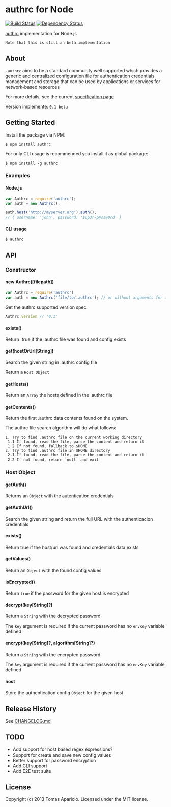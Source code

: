 # authrc for Node 

[![Build Status](https://secure.travis-ci.org/h2non/node-authrc.png?branch=master)](http://travis-ci.org/h2non/node-authrc)
[![Dependency Status](https://gemnasium.com/h2non/node-authrc.png)](https://gemnasium.com/h2non/node-authrc)

[authrc](http://github.com/adesisnetlife/authrc) implementation for Node.js

`Note that this is still an beta implementation`

## About

`.authrc` aims to be a standard community well supported which provides a generic and centralized configuration file for authentication credentials management and storage that can be used by applications or services for network-based resources

For more defails, see the current [specification page](http://github.com/adesisnetlife/authrc)

Version implemente: `0.1-beta`

## Getting Started

Install the package via NPM: 

```
$ npm install authrc
```

For only CLI usage is recommended you install it as global package:

```
$ npm install -g authrc
```

### Examples

#### Node.js

```javascript
var Authrc = require('authrc');
var auth = new Authrc();

auth.host('http://myserver.org').auth();
// { username: 'john', password: '$up3r-p@ssw0rd' }
```

#### CLI usage

```
$ authrc 
```

## API

### Constructor

#### new Authrc([filepath])

```js
var Authrc = require('authrc')
var auth = new Authrc('file/to/.authrc'); // or without arguments for auto discovering
```

Get the authrc supported version spec
```js
Authrc.version // '0.1'
```
#### exists()

Return `true if the .authrc file was found and config exists

#### get(hostOrUrl[String])

Search the given string in .authrc config file

Return a `Host Object`

#### getHosts()

Return an `Array` the hosts defined in the .authrc file

#### getContents()

Return the first .authrc data contents found on the system.

The authrc file search algorithm will do what follows:

```
1. Try to find .authrc file on the current working directory
 1.1 If found, read the file, parse the content and return it
 1.2 If not found, fallback to $HOME
2. Try to find .authrc file in $HOME directory
 2.1 If found, read the file, parse the content and return it
 2.2 If not found, return `null` and exit
```

### Host Object

#### getAuth()

Returns an `Object` with the autentication credentials

#### getAuthUrl()

Search the given string and return the full URL with the authenticacion credentials

#### exists()

Return true if the host/url was found and credentials data exists

#### getValues()

Return an `Object` with the found config values

#### isEncrypted()

Return `true` if the password for the given host is encrypted

#### decrypt(key[String]?)

Return a `String` with the decrypted password

The `key` argument is required if the current password has no `envKey` variable defined

#### encrypt(key[String]?, algorithm[String]?)

Return a `String` with the encrypted password

The `key` argument is required if the current password has no `envKey` variable defined

#### host

Store the authentication config `Object` for the given host

## Release History

See [CHANGELOG.md](https://github.com/h2non/node-authrc/blob/master/CHANGELOG.md)

## TODO

- Add support for host based regex expressions?
- Support for create and save new config values
- Better support for password encryption
- Add CLI support
- Add E2E test suite

## License

Copyright (c) 2013 Tomas Aparicio. 
Licensed under the MIT license.
